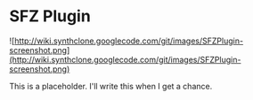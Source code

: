 # SFZ Plugin #

![http://wiki.synthclone.googlecode.com/git/images/SFZPlugin-screenshot.png](http://wiki.synthclone.googlecode.com/git/images/SFZPlugin-screenshot.png)

This is a placeholder.  I'll write this when I get a chance.